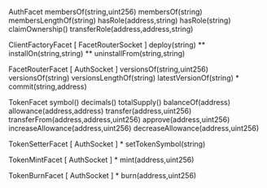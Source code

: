 AuthFacet
    membersOf(string,uint256)
    membersOf(string)
    membersLengthOf(string)
    hasRole(address,string)
    hasRole(string)
    claimOwnership()
    transferRole(address,address,string)

ClientFactoryFacet [ FacetRouterSocket ]
    deploy(string)
    ** installOn(string,string)
    ** uninstallFrom(string,string)

FacetRouterFacet [ AuthSocket ]
    versionsOf(string,uint256)
    versionsOf(string)
    versionsLengthOf(string)
    latestVersionOf(string)
    * commit(string,address)

TokenFacet
    symbol()
    decimals()
    totalSupply()
    balanceOf(address)
    allowance(address,address)
    transfer(address,uint256)
    transferFrom(address,address,uint256)
    approve(address,uint256)
    increaseAllowance(address,uint256)
    decreaseAllowance(address,uint256)

TokenSetterFacet [ AuthSocket ]
    * setTokenSymbol(string)

TokenMintFacet [ AuthSocket ]
    * mint(address,uint256)

TokenBurnFacet [ AuthSocket ]
    * burn(address,uint256)